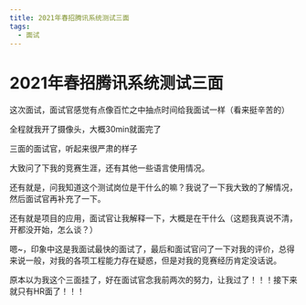 ```yaml
---
title: 2021年春招腾讯系统测试三面
tags:
  - 面试
---
```


# 2021年春招腾讯系统测试三面

这次面试，面试官感觉有点像百忙之中抽点时间给我面试一样（看来挺辛苦的）

全程就我开了摄像头，大概30min就面完了

三面的面试官，听起来很严肃的样子

大致问了下我的竞赛生涯，还有其他一些语言使用情况。

还有就是，问我知道这个测试岗位是干什么的嘛？我说了一下我大致的了解情况，然后面试官再补充了一下。

还有就是项目的应用，面试官让我解释一下，大概是在干什么（这题我真说不清，开都没开始，怎么谈？）

嗯~，印象中这是我面试最快的面试了，最后和面试官问了一下对我的评价，总得来说一般，对我的各项工程能力存在疑惑，但是对我的竞赛经历肯定没话说。

原本以为我这个三面挂了，好在面试官念我前两次的努力，让我过了！！！接下来就只有HR面了！！！